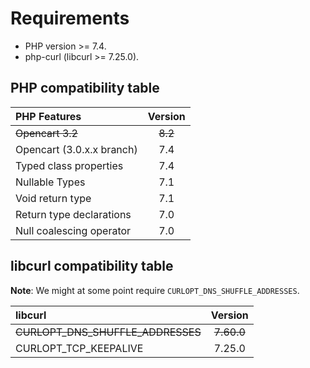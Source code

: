 # Requirements

* PHP version >= 7.4.
* php-curl (libcurl >= 7.25.0).

## PHP compatibility table

| PHP Features                              | Version |
| :---------------------------------------- | :-----: |
| ~~Opencart 3.2~~                          | ~~8.2~~ |
| Opencart (3.0.x.x branch)                 | 7.4     |
| Typed class properties                    | 7.4     |
| Nullable Types                            | 7.1     |
| Void return type                          | 7.1     |
| Return type declarations                  | 7.0     |
| Null coalescing operator                  | 7.0     |


## libcurl compatibility table

**Note**: We might at some point require `CURLOPT_DNS_SHUFFLE_ADDRESSES`.

| libcurl                                   | Version |
| :---------------------------------------- | :-----: |
| ~~CURLOPT_DNS_SHUFFLE_ADDRESSES~~         | ~~7.60.0~~|
| CURLOPT_TCP_KEEPALIVE                     | 7.25.0  |
